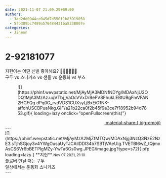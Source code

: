 ```yaml
---
date: 2021-11-07 21:09:29+09:00
authors:
  - 3ad2dd0944ce045d7d550f1b83919050
  - 5fb309bc7489a576484431ba8338807e
categories:
  - Jiheon
---
```


# 2-92181077

<div class="post-container" markdown="1">
<div class="content-container md-sidebar__scrollwrap" markdown="1">

지헌이는 어떤 신발 좋아해요? 👞👟🥾👠👡👢<br>구두 vs 스니커즈 vs 샌들 vs 운동화 vs 부츠
<figure markdown="1">
![](https://phinf.wevpstatic.net/MjAyMjA3MDNfNDYg/MDAxNjU2ODQ1MjA3MzAz.uqVTbj_VaOcVVxDrBeFV8FhukLEBtUBgFmVFAN2HGFQg.dPq0G_rvdVDS1CUXsyLjBxEiO1NK-affohUSCBPuaNkg.GIF/a21b22ca0f2b45f9a3ce7f18952b94d7853.gif){ loading=lazy onclick="openFullscreen(this)"}
</figure>


</div>
</div>

<div style="text-align: right;" markdown="1">
<a href="https://weverse.io/fromis9/fanpost/2-92181077" style="text-align: right;">:material-share:{.big-emoji}</a>
</div>
---

<div class="comments-container md-sidebar__scrollwrap" markdown="1">
<div class="comment" markdown="1">
<div class='id-container' markdown="1">
![](https://phinf.wevpstatic.net/MjAyMzA2MjZfMTQw/MDAxNjg3NzQ3NzE2NzE3.sTjhSGjoy3v4YWgOusaUyTJCAiIDDI34b7SBTjVAeUIg.TVETBI6wZ_tQjmoAsCS6Vr6bBETPlgMZy-YwTa6Gs0wg.JPEG/image.jpg?type=s72){ pfp loading=lazy }
**<span class="artist">지헌</span>** <small>Nov 07 2021, 21:10</small><br>
</div>
<div class='comment-body' markdown="1">
플로버 만날 때는 구두<br>일상에서는 운동화 스니커즈
</div>
</div>
</div>
---
